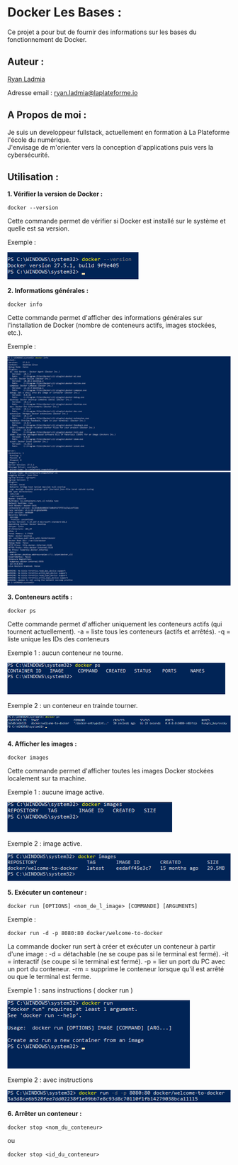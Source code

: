 # **Docker Les Bases :**

Ce projet a pour but de fournir des informations sur les bases du fonctionnement de Docker.

## Auteur :

[Ryan Ladmia](https://www.github.com/RyanLadmia)  

Adresse email : ryan.ladmia@laplateforme.io


## A Propos de moi :

Je suis un developpeur fullstack, actuellement en formation à La Plateforme l'école du numérique.  
J'envisage de m'orienter vers la conception d'applications puis vers la cybersécurité.


## Utilisation :

**1. Vérifier la version de Docker :**
```
docker --version
``` 
Cette commande permet de vérifier si Docker est installé sur le système et quelle est sa version.  

Exemple :

![Image n°1](image/1.png)


**2. Informations générales :**
```
docker info
```
Cette commande permet d'afficher des informations générales sur l'installation de Docker (nombre de conteneurs actifs, images stockées, etc.).

Exemple :

![Image n°2](image/2.png)
![Image n°3](image/3.png)


**3. Conteneurs actifs :**
```
docker ps
```
Cette commande permet d'afficher uniquement les conteneurs actifs (qui tournent actuellement).
-a = liste tous les conteneurs (actifs et arrêtés).
-q = liste unique les IDs des conteneurs

Exemple 1 : aucun conteneur ne tourne.

![Image n°4](image/4.png)

Exemple 2 : un conteneur en trainde tourner.

![Image n°12](image/12.png)


**4. Afficher les images :**
```
docker images
```
Cette commande permet d'afficher toutes les images Docker stockées localement sur ta machine.

Exemple 1 : aucune image active. 

![Image n°5](image/5.png)

Exemple 2 : image active.

![Image n°13](image/13.png)

**5. Exécuter un conteneur :**
```
docker run [OPTIONS] <nom_de_l_image> [COMMANDE] [ARGUMENTS]
```

Exemple :
```
docker run -d -p 8080:80 docker/welcome-to-docker
```
La commande docker run sert à créer et exécuter un conteneur à partir d'une image :
-d = détachable (ne se coupe pas si le terminal est fermé).
-it = interactif (se coupe si le terminal est fermé).
-p = lier un port du PC avec un port du conteneur.
-rm = supprime le conteneur lorsque qu'il est arrêté ou que le terminal est ferme.

Exemple 1 : sans instructions ( docker run )

![Image n°6](image/6.png)

Exemple 2 : avec instructions

![Image n°14](image/14.png)

**6. Arrêter un conteneur :**

```
docker stop <nom_du_conteneur>  
```
ou

```
docker stop <id_du_conteneur>
```